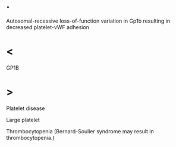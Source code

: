 # .

Autosomal-recessive loss-of-function variation in Gp1b resulting in decreased platelet-vWF adhesion

# <

GP1B

# >

Platelet disease

Large platelet

Thrombocytopenia (Bernard-Soulier syndrome may result in thrombocytopenia.)
